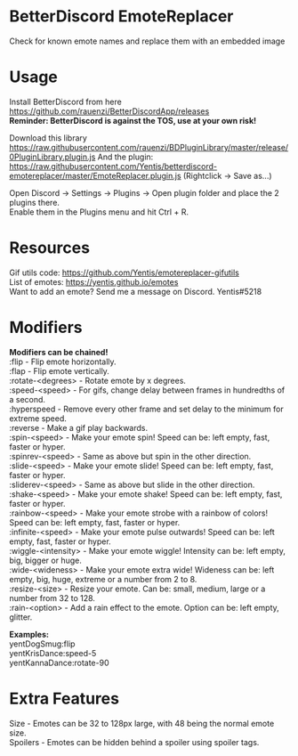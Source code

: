 # BetterDiscord EmoteReplacer
Check for known emote names and replace them with an embedded image

# Usage
Install BetterDiscord from here  
https://github.com/rauenzi/BetterDiscordApp/releases  
**Reminder: BetterDiscord is against the TOS, use at your own risk!**

Download this library https://raw.githubusercontent.com/rauenzi/BDPluginLibrary/master/release/0PluginLibrary.plugin.js
And the plugin: https://raw.githubusercontent.com/Yentis/betterdiscord-emotereplacer/master/EmoteReplacer.plugin.js
(Rightclick -> Save as...)

Open Discord -> Settings -> Plugins -> Open plugin folder and place the 2 plugins there.  
Enable them in the Plugins menu and hit Ctrl + R.

# Resources
Gif utils code: https://github.com/Yentis/emotereplacer-gifutils  
List of emotes: https://yentis.github.io/emotes  
Want to add an emote? Send me a message on Discord.
Yentis#5218

# Modifiers
**Modifiers can be chained!**  
:flip - Flip emote horizontally.  
:flap - Flip emote vertically.  
:rotate-\<degrees\> - Rotate emote by x degrees.  
:speed-\<speed\> - For gifs, change delay between frames in hundredths of a second.  
:hyperspeed - Remove every other frame and set delay to the minimum for extreme speed.  
:reverse - Make a gif play backwards.  
:spin-\<speed\> - Make your emote spin! Speed can be: left empty, fast, faster or hyper.  
:spinrev-\<speed\> - Same as above but spin in the other direction.  
:slide-\<speed\> - Make your emote slide! Speed can be: left empty, fast, faster or hyper.  
:sliderev-\<speed\> - Same as above but slide in the other direction.  
:shake-\<speed\> - Make your emote shake! Speed can be: left empty, fast, faster or hyper.  
:rainbow-\<speed\> - Make your emote strobe with a rainbow of colors!  Speed can be: left empty, fast, faster or hyper.  
:infinite-\<speed\> - Make your emote pulse outwards!  Speed can be: left empty, fast, faster or hyper.  
:wiggle-\<intensity\> - Make your emote wiggle!  Intensity can be: left empty, big, bigger or huge.  
:wide-\<wideness\> - Make your emote extra wide! Wideness can be: left empty, big, huge, extreme or a number from 2 to 8.  
:resize-\<size\> - Resize your emote. Can be: small, medium, large or a number from 32 to 128.  
:rain-\<option\> - Add a rain effect to the emote. Option can be: left empty, glitter.

**Examples:**  
yentDogSmug:flip  
yentKrisDance:speed-5  
yentKannaDance:rotate-90

# Extra Features
Size - Emotes can be 32 to 128px large, with 48 being the normal emote size.  
Spoilers - Emotes can be hidden behind a spoiler using spoiler tags.  
